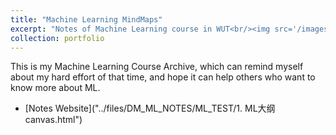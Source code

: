 ```yaml
---
title: "Machine Learning MindMaps"
excerpt: "Notes of Machine Learning course in WUT<br/><img src='/images/Machine_Learning_MindMaps.png'>"
collection: portfolio
---
```


This is my Machine Learning Course Archive, which can remind myself about my hard effort of that time, and hope it can help others who want to know more about ML.

- [Notes Website]("../files/DM_ML_NOTES/ML_TEST/1. ML大纲 canvas.html")

